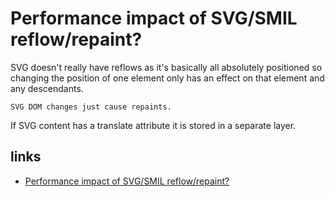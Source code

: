 # Performance impact of SVG/SMIL reflow/repaint?

SVG doesn't really have reflows as it's basically all absolutely positioned so changing the position of one element only has an effect on that element and any descendants.

`SVG DOM changes just cause repaints.`

If SVG content has a translate attribute it is stored in a separate layer.

## links

- [Performance impact of SVG/SMIL reflow/repaint?](https://stackoverflow.com/questions/24622003/performance-impact-of-svg-smil-reflow-repaint)
